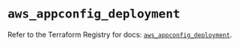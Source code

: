 # `aws_appconfig_deployment`

Refer to the Terraform Registry for docs: [`aws_appconfig_deployment`](https://registry.terraform.io/providers/hashicorp/aws/5.35.0/docs/resources/appconfig_deployment).

